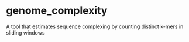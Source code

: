 # genome_complexity
A tool that estimates sequence complexing by counting distinct k-mers in sliding windows
